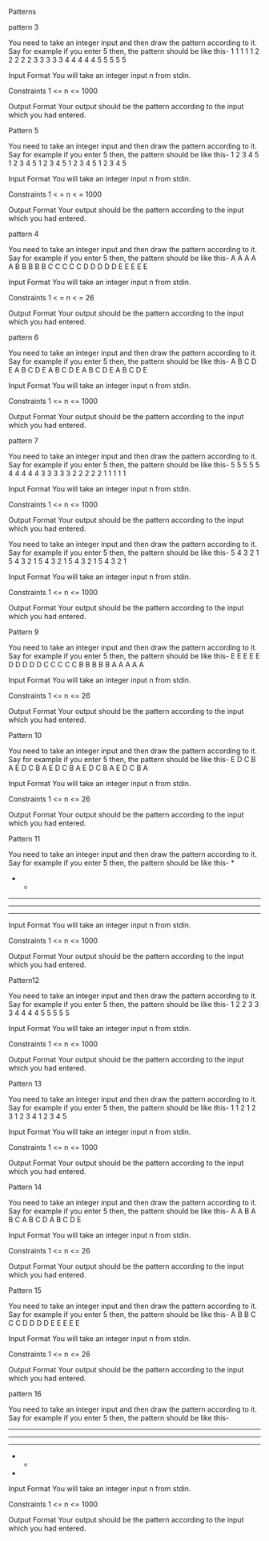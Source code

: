 

Patterns 

pattern 3

You need to take an integer input and then draw the pattern according to it. Say for example if you enter 5 then, the pattern should be like this-
1 1 1 1 1
2 2 2 2 2
3 3 3 3 3
4 4 4 4 4
5 5 5 5 5

Input Format
You will take an integer input n from stdin.

Constraints
1 <= n <= 1000

Output Format
Your output should be the pattern according to the input which you had entered. 



Pattern 5

You need to take an integer input and then draw the pattern according to it. Say for example if you enter 5 then, the pattern should be like this-
1 2 3 4 5
1 2 3 4 5
1 2 3 4 5
1 2 3 4 5
1 2 3 4 5

Input Format
You will take an integer input  n from stdin.

Constraints
1 < = n < = 1000

Output Format
Your output should be the pattern according to the input which you had entered. 

pattern 4

You need to take an integer input and then draw the pattern according to it. Say for example if you enter 5 then, the pattern should be like this-
A A A A A
B B B B B
C C C C C
D D D D D
E E E E E 

Input Format
You will take an integer input n from stdin.

Constraints
1 < = n < = 26

Output Format
Your output should be the pattern according to the input which you had entered. 

pattern 6

You need to take an integer input and then draw the pattern according to it. Say for example if you enter 5 then, the pattern should be like this-
A B C D E
A B C D E
A B C D E
A B C D E
A B C D E 

Input Format
You will take an integer input n from stdin.

Constraints
1 <= n <= 1000

Output Format
Your output should be the pattern according to the input which you had entered. 

pattern 7

You need to take an integer input and then draw the pattern according to it. Say for example if you enter 5 then, the pattern should be like this-
5 5 5 5 5
4 4 4 4 4
3 3 3 3 3
2 2 2 2 2
1 1 1 1 1 

Input Format
You will take an integer input n from stdin.

Constraints
1 <= n <= 1000

Output Format
Your output should be the pattern according to the input which you had entered. 

You need to take an integer input and then draw the pattern according to it. Say for example if you enter 5 then, the pattern should be like this-
5 4 3 2 1
5 4 3 2 1
5 4 3 2 1
5 4 3 2 1
5 4 3 2 1

Input Format
You will take an integer input n from stdin.

Constraints
1 <= n <= 1000

Output Format
Your output should be the pattern according to the input which you had entered. 

Pattern 9

You need to take an integer input and then draw the pattern according to it. Say for example if you enter 5 then, the pattern should be like this-
E E E E E
D D D D D
C C C C C
B B B B B
A A A A A

Input Format
You will take an integer input n from stdin.

Constraints
1 <= n <= 26

Output Format
Your output should be the pattern according to the input which you had entered. 


Pattern 10

You need to take an integer input and then draw the pattern according to it. Say for example if you enter 5 then, the pattern should be like this-
E D C B A
E D C B A
E D C B A
E D C B A
E D C B A

Input Format
You will take an integer input n from stdin.

Constraints
1 <= n <= 26

Output Format
Your output should be the pattern according to the input which you had entered. 

Pattern 11

You need to take an integer input and then draw the pattern according to it. Say for example if you enter 5 then, the pattern should be like this-
*
* *
* * *
* * * *
* * * * *

Input Format
You will take an integer input n from stdin.

Constraints
1 <= n <= 1000

Output Format
Your output should be the pattern according to the input which you had entered. 

Pattern12

You need to take an integer input and then draw the pattern according to it. Say for example if you enter 5 then, the pattern should be like this-
1
2 2
3 3 3
4 4 4 4
5 5 5 5 5 

Input Format
You will take an integer input n from stdin.

Constraints
1 <= n <= 1000

Output Format
Your output should be the pattern according to the input which you had entered. 

Pattern 13

You need to take an integer input and then draw the pattern according to it. Say for example if you enter 5 then, the pattern should be like this-
1
1 2
1 2 3
1 2 3 4
1 2 3 4 5 

Input Format
You will take an integer input n from stdin.

Constraints
1 <= n <= 1000

Output Format
Your output should be the pattern according to the input which you had entered. 

Pattern 14

You need to take an integer input and then draw the pattern according to it. Say for example if you enter 5 then, the pattern should be like this-
A
A B
A B C
A B C D
A B C D E 

Input Format
You will take an integer input n from stdin.

Constraints
1 <= n <= 26

Output Format
Your output should be the pattern according to the input which you had entered.

Pattern 15

You need to take an integer input and then draw the pattern according to it. Say for example if you enter 5 then, the pattern should be like this-
A
B B
C C C
D D D D
E E E E E 

Input Format
You will take an integer input n from stdin.

Constraints
1 <= n <= 26

Output Format
Your output should be the pattern according to the input which you had entered. 

pattern 16

You need to take an integer input and then draw the pattern according to it. Say for example if you enter 5 then, the pattern should be like this-
* * * * *
* * * *
* * *
* *
* 

Input Format
You will take an integer input n from stdin.

Constraints
1 <= n <= 1000

Output Format
Your output should be the pattern according to the input which you had entered. 